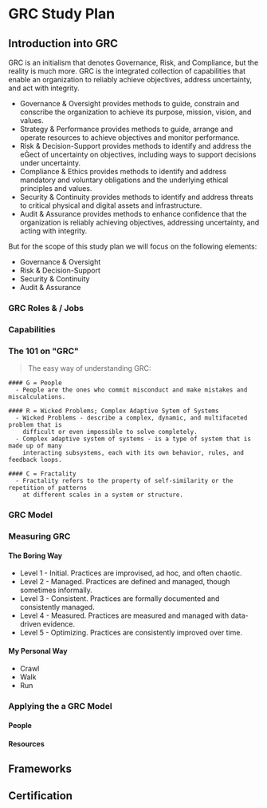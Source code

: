 # GRC Study Plan

## Introduction into GRC

GRC is an initialism that denotes Governance, Risk, and Compliance, but the reality is much more. GRC is the integrated collection of capabilities that enable an organization to reliably achieve objectives, address uncertainty, and act with integrity.

- Governance & Oversight provides methods to guide, constrain and conscribe the organization to achieve its purpose, mission, vision, and values.
- Strategy & Performance provides methods to guide, arrange and operate resources to achieve objectives and monitor performance.
- Risk & Decision-Support provides methods to identify and address the eect of uncertainty on objectives, including ways to support decisions under uncertainty.
- Compliance & Ethics provides methods to identify and address mandatory and voluntary obligations and the underlying ethical principles and values.
- Security & Continuity provides methods to identify and address threats to critical physical and digital assets and infrastructure.
- Audit & Assurance provides methods to enhance confidence that the organization is reliably achieving objectives, addressing uncertainty, and acting with integrity.

But for the scope of this study plan we will focus on the following elements:
- Governance & Oversight
- Risk & Decision-Support
- Security & Continuity
- Audit & Assurance


### GRC Roles & / Jobs


### Capabilities


### The 101 on "GRC"
>  The easy way of understanding GRC: 

```
#### G = People
  - People are the ones who commit misconduct and make mistakes and miscalculations.

#### R = Wicked Problems; Complex Adaptive Sytem of Systems
  - Wicked Problems - describe a complex, dynamic, and multifaceted problem that is
    difficult or even impossible to solve completely. 
  - Complex adaptive system of systems - is a type of system that is made up of many
    interacting subsystems, each with its own behavior, rules, and feedback loops.

#### C = Fractality
  - Fractality refers to the property of self-similarity or the repetition of patterns
    at different scales in a system or structure.
```



### GRC Model

### Measuring GRC

#### The Boring Way

- Level 1 - Initial. Practices are improvised, ad hoc, and often chaotic.
- Level 2 - Managed. Practices are defined and managed, though sometimes informally.
- Level 3 - Consistent. Practices are formally documented and consistently managed.
- Level 4 - Measured. Practices are measured and managed with data-driven evidence.
- Level 5 - Optimizing. Practices are consistently improved over time.

#### My Personal Way

- Crawl
- Walk
- Run

###  Applying the a GRC Model

#### People

#### Resources




## Frameworks





## Certification














